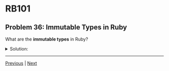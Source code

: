 # RB101
## Problem 36: Immutable Types in Ruby

What are the **immutable types** in Ruby?

<details>
<summary>Solution:</summary>

The immutable types in Ruby are:
- Integer (e.g., `42`, `-5`)
- Float (e.g., `3.14`, `-0.5`)
- `true`
- `false`
- `nil`
- Symbol (e.g., `:name`, `:status`)

These types cannot be modified once created. Any operation that appears to modify them actually creates a new object.

Examples:
```ruby
num = 5
num.object_id  # => some number
num += 1       # Creates new integer
num.object_id  # => different number

sym = :hello
sym.object_id  # => some number
# No way to mutate a symbol
```

</details>

---

[Previous](35.md) | [Next](37.md)

